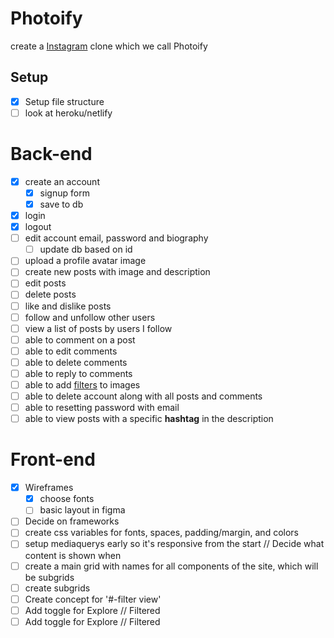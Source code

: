 # Photoify
 create a [Instagram](https://enmwikipediaorg/wiki/Instagram) clone which we call Photoify


## Setup
* [X] Setup file structure
* [ ] look at heroku/netlify

# Back-end

* [X] create an account
  * [X] signup form
  * [X] save to db
* [X] login
* [X] logout
* [ ] edit account email, password and biography
  * [ ] update db based on id
* [ ] upload a profile avatar image
* [ ] create new posts with image and description
* [ ] edit posts
* [ ] delete posts
* [ ] like and dislike posts
* [ ] follow and unfollow other users
* [ ] view a list of posts by users I follow
* [ ] able to comment on a post
* [ ] able to edit comments
* [ ] able to delete comments
* [ ] able to reply to comments
* [ ] able to add [filters](https://picturepan2.github.io/instagram.css/) to images
* [ ] able to delete account along with all posts and comments
* [ ] able to resetting password with email
* [ ] able to view posts with a specific **hashtag** in the description

# Front-end
* [x] Wireframes  
  * [x] choose fonts  
  * [ ] basic layout in figma  
* [ ] Decide on frameworks
* [ ] create css variables for fonts, spaces, padding/margin, and colors
* [ ] setup mediaquerys early so it's responsive from the start // Decide what content is shown when
* [ ] create a main grid with names for all components of the site, which will be subgrids
* [ ] create subgrids
* [ ] Create concept for '#-filter view'
* [ ] Add toggle for Explore // Filtered
* [ ] Add toggle for Explore // Filtered
